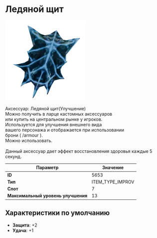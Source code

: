 # Ледяной щит

![Item Image](../img/5653.webp?raw=true)

Аксессуар: Ледяной щит(Улучшение)<br>Можно получить в ларце кастомных аксессуаров<br>или купить на центральном рынке у игроков.<br>Используется для улучшения внешнего вида<br>вашего персонажа и отображается при использовании<br>брони ( /armour ). <br>Можно использовать.<br> <br>Данный аксессуар дает эффект восстановления здоровья каждые 5 секунд.


| Параметр | Значение |
|----------|----------|
| **ID** | 5653 |
| **Тип** | ITEM_TYPE_IMPROV |
| **Слот** | 7 |
| **Максимальный уровень улучшения** | 13 |

## Характеристики по умолчанию

- **Защита**: +2
- **Удача**: +1

